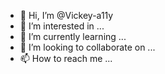 - 👋 Hi, I’m @Vickey-a11y
- 👀 I’m interested in ...
- 🌱 I’m currently learning ...
- 💞️ I’m looking to collaborate on ...
- 📫 How to reach me ...

<!---
Vickey-a11y/Vickey-a11y is a ✨ special ✨ repository because its `README.md` (this file) appears on your GitHub profile.
You can click the Preview link to take a look at your changes.
--->
